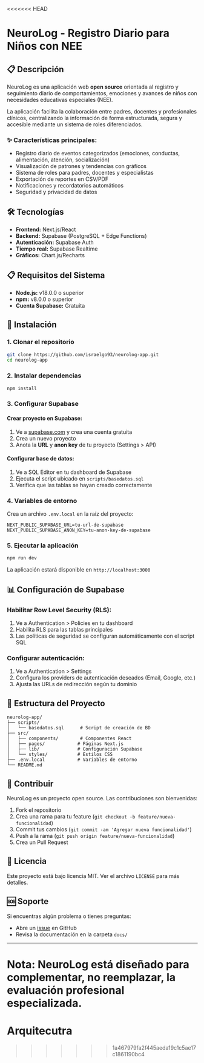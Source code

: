 <<<<<<< HEAD
# NeuroLog - Registro Diario para Niños con NEE

## 📋 Descripción

NeuroLog es una aplicación web **open source** orientada al registro y seguimiento diario de comportamientos, emociones y avances de niños con necesidades educativas especiales (NEE). 

La aplicación facilita la colaboración entre padres, docentes y profesionales clínicos, centralizando la información de forma estructurada, segura y accesible mediante un sistema de roles diferenciados.

### ✨ Características principales:
- Registro diario de eventos categorizados (emociones, conductas, alimentación, atención, socialización)
- Visualización de patrones y tendencias con gráficos
- Sistema de roles para padres, docentes y especialistas
- Exportación de reportes en CSV/PDF
- Notificaciones y recordatorios automáticos
- Seguridad y privacidad de datos

## 🛠 Tecnologías

- **Frontend:** Next.js/React
- **Backend:** Supabase (PostgreSQL + Edge Functions)
- **Autenticación:** Supabase Auth
- **Tiempo real:** Supabase Realtime
- **Gráficos:** Chart.js/Recharts

## 📋 Requisitos del Sistema

- **Node.js:** v18.0.0 o superior
- **npm:** v8.0.0 o superior
- **Cuenta Supabase:** Gratuita

## 🚀 Instalación

### 1. Clonar el repositorio
```bash
git clone https://github.com/israelgo93/neurolog-app.git
cd neurolog-app
```

### 2. Instalar dependencias
```bash
npm install
```

### 3. Configurar Supabase

#### Crear proyecto en Supabase:
1. Ve a [supabase.com](https://supabase.com) y crea una cuenta gratuita
2. Crea un nuevo proyecto
3. Anota la **URL** y **anon key** de tu proyecto (Settings > API)

#### Configurar base de datos:
1. Ve a SQL Editor en tu dashboard de Supabase
2. Ejecuta el script ubicado en `scripts/basedatos.sql`
3. Verifica que las tablas se hayan creado correctamente

### 4. Variables de entorno
Crea un archivo `.env.local` en la raíz del proyecto:

```env
NEXT_PUBLIC_SUPABASE_URL=tu-url-de-supabase
NEXT_PUBLIC_SUPABASE_ANON_KEY=tu-anon-key-de-supabase
```

### 5. Ejecutar la aplicación
```bash
npm run dev
```

La aplicación estará disponible en `http://localhost:3000`

## 📊 Configuración de Supabase

### Habilitar Row Level Security (RLS):
1. Ve a Authentication > Policies en tu dashboard
2. Habilita RLS para las tablas principales
3. Las políticas de seguridad se configuran automáticamente con el script SQL

### Configurar autenticación:
1. Ve a Authentication > Settings
2. Configura los providers de autenticación deseados (Email, Google, etc.)
3. Ajusta las URLs de redirección según tu dominio

## 🔑 Estructura del Proyecto

```
neurolog-app/
├── scripts/
│   └── basedatos.sql      # Script de creación de BD
├── src/
│   ├── components/        # Componentes React
│   ├── pages/            # Páginas Next.js
│   ├── lib/              # Configuración Supabase
│   └── styles/           # Estilos CSS
├── .env.local            # Variables de entorno
└── README.md
```

## 🤝 Contribuir

NeuroLog es un proyecto open source. Las contribuciones son bienvenidas:

1. Fork el repositorio
2. Crea una rama para tu feature (`git checkout -b feature/nueva-funcionalidad`)
3. Commit tus cambios (`git commit -am 'Agregar nueva funcionalidad'`)
4. Push a la rama (`git push origin feature/nueva-funcionalidad`)
5. Crea un Pull Request

## 📝 Licencia

Este proyecto está bajo licencia MIT. Ver el archivo `LICENSE` para más detalles.

## 🆘 Soporte

Si encuentras algún problema o tienes preguntas:
- Abre un [issue](https://github.com/israelgo93/neurolog-app/issues) en GitHub
- Revisa la documentación en la carpeta `docs/`

---

**Nota:** NeuroLog está diseñado para complementar, no reemplazar, la evaluación profesional especializada.
=======
# Arquitecutra
>>>>>>> 1a467979fa2f445aeda19c1c5ae17c1861190bc4
